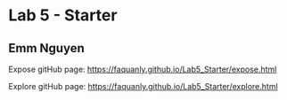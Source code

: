 # Lab 5 - Starter
## Emm Nguyen

Expose gitHub page: https://faquanly.github.io/Lab5_Starter/expose.html

Explore gitHub page: https://faquanly.github.io/Lab5_Starter/explore.html